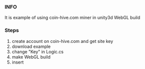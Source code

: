 ### INFO ###

It is example of using coin-hive.com miner in unity3d WebGL build


### Steps ###

1) create account on coin-hive.com and get site key
2) download example
3) change "Key" in Logic.cs
4) make WebGL build
5) insert <script> in index.html file
6) Profit!!
